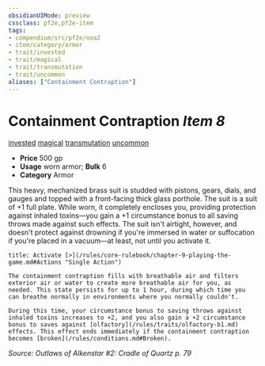 ```yaml
---
obsidianUIMode: preview
cssclass: pf2e,pf2e-item
tags:
- compendium/src/pf2e/ooa2
- item/category/armor
- trait/invested
- trait/magical
- trait/transmutation
- trait/uncommon
aliases: ["Containment Contraption"]
---
```

# Containment Contraption *Item 8*  
[invested](/rules/traits/invested.md)  [magical](/rules/traits/magical.md)  [transmutation](/rules/traits/transmutation.md)  [uncommon](/rules/traits/uncommon.md)  

- **Price** 500 gp
- **Usage** worn armor; **Bulk** 6
- **Category** Armor

This heavy, mechanized brass suit is studded with pistons, gears, dials, and gauges and topped with a front-facing thick glass porthole. The suit is a suit of +1 full plate. While worn, it completely encloses you, providing protection against inhaled toxins—you gain a +1 circumstance bonus to all saving throws made against such effects. The suit isn't airtight, however, and doesn't protect against drowning if you're immersed in water or suffocation if you're placed in a vacuum—at least, not until you activate it.

```ad-embed-ability
title: Activate [>](/rules/core-rulebook/chapter-9-playing-the-game.md#Actions "Single Action")

The containment contraption fills with breathable air and filters exterior air or water to create more breathable air for you, as needed. This state persists for up to 1 hour, during which time you can breathe normally in environments where you normally couldn't.

During this time, your circumstance bonus to saving throws against inhaled toxins increases to +2, and you also gain a +2 circumstance bonus to saves against [olfactory](/rules/traits/olfactory-b1.md) effects. This effect ends immediately if the containment contraption becomes [broken](/rules/conditions.md#Broken).
```

*Source: Outlaws of Alkenstar #2: Cradle of Quartz p. 79*